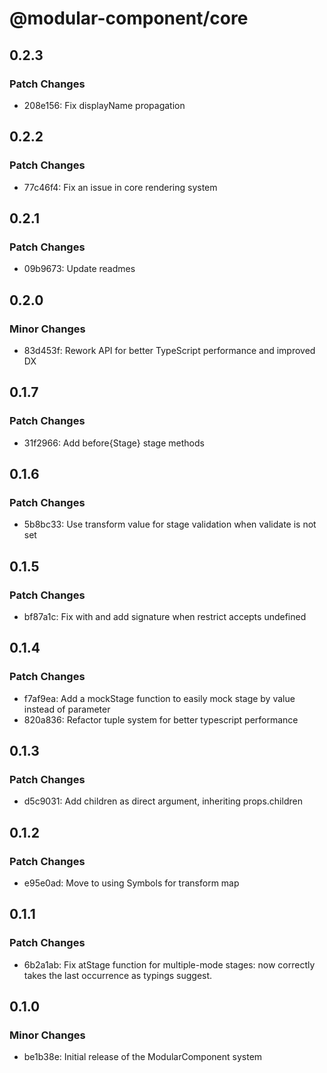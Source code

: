 # @modular-component/core

## 0.2.3

### Patch Changes

- 208e156: Fix displayName propagation

## 0.2.2

### Patch Changes

- 77c46f4: Fix an issue in core rendering system

## 0.2.1

### Patch Changes

- 09b9673: Update readmes

## 0.2.0

### Minor Changes

- 83d453f: Rework API for better TypeScript performance and improved DX

## 0.1.7

### Patch Changes

- 31f2966: Add before{Stage} stage methods

## 0.1.6

### Patch Changes

- 5b8bc33: Use transform value for stage validation when validate is not set

## 0.1.5

### Patch Changes

- bf87a1c: Fix with and add signature when restrict accepts undefined

## 0.1.4

### Patch Changes

- f7af9ea: Add a mockStage function to easily mock stage by value instead of parameter
- 820a836: Refactor tuple system for better typescript performance

## 0.1.3

### Patch Changes

- d5c9031: Add children as direct argument, inheriting props.children

## 0.1.2

### Patch Changes

- e95e0ad: Move to using Symbols for transform map

## 0.1.1

### Patch Changes

- 6b2a1ab: Fix atStage function for multiple-mode stages: now correctly takes the last occurrence as typings suggest.

## 0.1.0

### Minor Changes

- be1b38e: Initial release of the ModularComponent system
